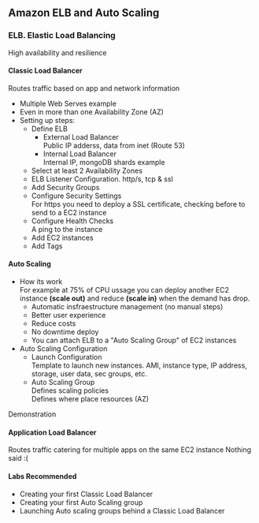 ## Amazon ELB and Auto Scaling

### ELB. Elastic Load Balancing
High availability and resilience

#### Classic Load Balancer
Routes traffic based on app and network information

* Multiple Web Serves example
* Even in more than one Availability Zone (AZ)
* Setting up steps: 
	* Define ELB
      - External Load Balancer   
        Public IP adderss, data from inet (Route 53)
	  - Internal Load Balancer  
	    Internal IP, mongoDB shards example
    * Select at least 2 Availability Zones
    * ELB Listener Configuration. http/s, tcp & ssl
	* Add Security Groups
	* Configure Security Settings  
	  For https you need to deploy a SSL certificate, checking before to send to a EC2 instance
	* Configure Health Checks  
	  A ping to the instance
	* Add EC2 instances
	* Add Tags

#### Auto Scaling

* How its work  
For example at 75% of CPU ussage you can deploy another EC2 instance **(scale out)** and reduce **(scale in)**  when the demand has drop.
	* Automatic insfraestructure management (no manual steps)
	* Better user experience
	* Reduce costs
	* No downtime deploy
	* You can attach ELB to a "Auto Scaling Group" of EC2 instances
* Auto Scaling Configuration
	* Launch Configuration  
	  Template to launch new instances. AMI, instance type, IP address, storage, user data, sec groups, etc.
    - Auto Scaling Group  
      Defines scaling policies  
      Defines where place resources (AZ)
	  
Demonstration

#### Application Load Balancer
Routes traffic catering for multiple apps on the same EC2 instance
Nothing said :(


#### Labs Recommended
* Creating your first Classic Load Balancer
* Creating your first Auto Scaling group
* Launching Auto scaling groups behind a Classic Load Balancer




